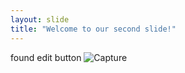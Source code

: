 ```yaml
---
layout: slide
title: "Welcome to our second slide!"
---
```

found edit button
![Capture](https://user-images.githubusercontent.com/88412222/128113705-804dc10f-be16-4e5d-8037-46158747a7ae.PNG)

